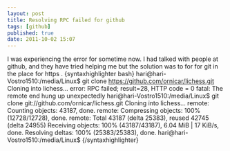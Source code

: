 ```yaml
---
layout: post
title: Resolving RPC failed for github
tags: [github]
published: true
date: 2011-10-02 15:07
---
```

I was experiencing the error for sometime now. I had talked with people at github, and they have tried helping me but the solution was to for for git in the place for https . {syntaxhighlighter bash} hari@hari-Vostro1510:/media/Linux$ git clone https://github.com/ornicar/lichess.git Cloning into lichess... error: RPC failed; result=28, HTTP code = 0 fatal: The remote end hung up unexpectedly hari@hari-Vostro1510:/media/Linux$ git clone git://github.com/ornicar/lichess.git Cloning into lichess... remote: Counting objects: 43187, done. remote: Compressing objects: 100% (12728/12728), done. remote: Total 43187 (delta 25383), reused 42745 (delta 24955) Receiving objects: 100% (43187/43187), 6.04 MiB | 17 KiB/s, done. Resolving deltas: 100% (25383/25383), done. hari@hari-Vostro1510:/media/Linux$ {/syntaxhighlighter}  
